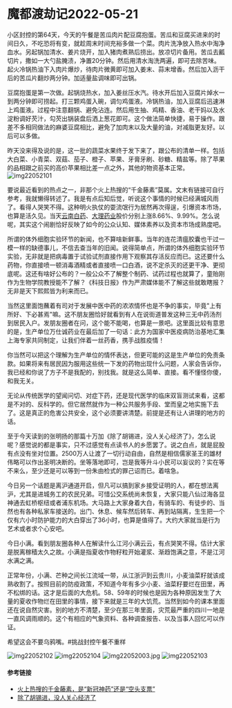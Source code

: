 # 魔都渡劫记2022-05-21

小区封控的第64天，今天的午餐是苦瓜肉片配豆腐抱蛋。苦瓜和豆腐买进来的时间日久，不吃恐将有变，就趁周末时间充裕多做一个菜。肉片洗净放入热水中淘净血水。另起锅加清水、姜片烧开，加入猪肉煮熟后捞出。放凉切片备用。苦瓜去瓤切片，撒如一大勺盐腌渍，净置20分钟。然后用清水淘洗两遍，即可去除苦味。起火冷锅热油下入肉片爆炒，待肉片微黄即可加入姜末、蒜末增香。然后加入沥干后的苦瓜片翻炒两分钟。加适量盐调味即可出锅。

豆腐抱蛋是第一次做。起锅烧热水，加入姜丝压水汽。待水开后加入豆腐片焯水一到两分钟即可捞起。打三颗鸡蛋入碗，调匀鸡蛋液。冷锅热油，加入豆腐后迅速淋上鸡蛋液。过程中注意翻锅、避免沾连。然后用生抽、鸡精、香油、老干妈以及水淀粉调好芡汁，勾芡出锅装盘后洒上葱花即可。这个做法简单快捷，易于操作。跟差不多相同做法的麻婆豆腐相比，避免了加肉末以及大量的油，对减脂更友好。以后可以多做。

昨天没来得及说的是，这一批的蔬菜水果终于发下来了，跟公布的清单一样。包括大白菜、小青菜、双菇、茄子、橙子、苹果、牙膏牙刷、砂糖、精盐等。除了苹果的品相跟之前买的高价苹果相比差一点之外，其他的物资基本正常。  
<img decoding="async" src="https://i0.wp.com/s2.loli.net/2022/05/21/mRQ1dokn7VABrxS.jpg?w=640&#038;ssl=1" alt="img22052101" data-recalc-dims="1" /> 

要说最近看到的热点之一，非那个火上热搜的“千金藤素”莫属。文末有链接可自行参考，我就懒得转述了。我是有点后知后觉，听说这个事情的时候已经满城风雨了。看得人哭笑不得。这种明火执仗的耍流氓行为居然再次得逞，引爆资本市场，也算是活久见。当天[云南白药][1]、[大理药业][2]股价分别上涨8.66%、9.99%。怎么说呢，其实这个闹剧恰好反映了如今的公众认知、媒体素养以及资本市场成熟度吧。

所谓的体外细胞实验环节的新闻，也不算啥新鲜事。当年的连花清瘟胶囊也干过一模一样的缺德事儿，不信去查当年的旧闻。说得简单点，所谓的体外细胞实验环节实验，无非就是把病毒置于试验试剂直接作用下观察其存活反应而已。这还要什么药物，你直接喷一顿消毒酒精或者直接喷一口白酒，说不定杀灭的还更干净、更彻底呢。这还有啥好公布的？一般公众不了解整个制药、试药过程也就算了，童贻刚作为生物学院教授能不了解？《科技日报》作为严肃媒体能不了解这些就敢瞎报？无非是天下熙熙皆为利来而已。

当然这里面饱蘸着有司对于发展中医中药的浓浓情怀也是不争的事实，毕竟"上有所好、下必甚焉"嘛。这不朋友圈恰好就看到有人在说街道普发这种三无中药汤剂到居民入户。发朋友圈者在问，这个能不能喝，也算是一景吧。这里面比较有意思的是，生产单位万仕诚药业在最后加了一句话：此方为国家中医疫病防治基地汇集上海专家共同制定，让我们伴着一丝药香，携手战胜疫情！

你当然可以把这个理解为生产单位的情怀表达，但更可能的这是生产单位的免责条款。如果将来有居民因为服用这些统一下发的药物出现什么问题，人家会告诉你，我已经和你说了方子不是我配的，别找我。就是这么简单、直接。看不懂怪你傻，和我无关。

无论从传统医学的望闻问切、对症下药，还是现代医学的临床双盲测试来看，这都是不对的、反科学的。但它居然就作为一种公共服务手段、堂而皇之地实施下去了。这是真正的危害公共安全，这个必须要讲清楚。前提是还有让人讲理的地方的话。

至于今天读到的张明扬的那篇十万加《除了胡锡进，没人关心经济了》，怎么说呢？感觉说的都是事实，只不过感觉有点读书人的乡愿罢了。说之白点，就是屁股有点没有坐对位置。2500万人让渡了一切行动自由，自然是相信儒家圣王的雄材伟略可以作出圣明决断的。坐等落地即可，岂是我等升斗小民可以妄议的？实在等不来么，至少还是可以等到一份朱由检式的罪己诏而已。着啥急。

今日另一个话题是离沪通道开启，但凡可以搞到家乡接受证明的人，都在想法离沪，尤其是进城务工的农民兄弟。可惜公交系统尚未恢复，大家只能八仙过海各显神通去虹桥枢纽或者浦东机场。大马路上大家身着大白，有骑车的、有徒步的、当然也有各种私家车接送的。出门、休息、候车然后转车、再到站隔离，生生把一个仅有六小时防护能力的大白穿出了36小时，也算是值得了。大约大家就当是行为艺术或者求个心安吧。

今日小满。看到朋友圈各种人在解读什么江河小满云云，有点哭笑不得。估计大家是脱离稼穑太久之故。小满是指夏收作物籽粒开始灌浆、渐趋饱满之意，不是江河水满之满。

正常年份，小满、芒种之间长江流域一带，从江浙沪到云贵川，小麦油菜籽就该成熟收割了。按照目前的防疫政策，不知道今年有多少小麦、油菜籽要烂在田里，再不松绑的话。这才是后面的大危机。58、59年的时候也是因为各种原因发生了大量的夏收作物烂在田里的事情，接下来就是三年的大饥荒。当然到如今的课本里面还在说自然灾害。别的地方不清楚，至少在那三年里面，灾荒最严重的四川一地是一直风调雨顺的。这个有相应的气象资料、各种调查报告、以及当事人回忆可以作证。

希望这会不要乌鸦嘴。#挑战封控午餐不重样

<img decoding="async" src="https://i0.wp.com/s2.loli.net/2022/05/21/5zKDsUqACBIrkpE.jpg?w=640&#038;ssl=1" alt="img22052102" data-recalc-dims="1" />  
<img decoding="async" src="https://i0.wp.com/s2.loli.net/2022/05/21/kgWdaK32FiuUnMp.jpg?w=640&#038;ssl=1" alt="img22052104" data-recalc-dims="1" />  
<img decoding="async" src="https://i0.wp.com/s2.loli.net/2022/05/20/capA8nvmDeTWXQO.jpg?w=640&#038;ssl=1" alt="img22052003.jpg" data-recalc-dims="1" />  
<img decoding="async" src="https://i0.wp.com/s2.loli.net/2022/05/21/RwdqnQH5KhfpeNY.jpg?w=640&#038;ssl=1" alt="img22052103" data-recalc-dims="1" /> 

#### 参考链接

  * [火上热搜的千金藤素，是“新冠神药”还是“空头支票”][3]
  * [除了胡锡进，没人关心经济了][4]

 [1]: https://finance.sina.com.cn/realstock/company/sz000538/nc.shtml
 [2]: https://finance.sina.com.cn/realstock/company/sh603963/nc.shtml
 [3]: https://finance.sina.com.cn/stock/hyyj/2022-05-18/doc-imcwiwst8127456.shtml
 [4]: https://mp.weixin.qq.com/s/nzqXkx4b-A-4cHqxFnfNhQ
